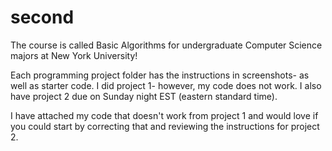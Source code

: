 # second

The course is called Basic Algorithms for undergraduate Computer Science majors at New York University!

Each programming project folder has the instructions in screenshots- as well as starter code. I did project 1- however, my code does not work. I also have project 2 due on Sunday night EST (eastern standard time).

I have attached my code that doesn't work from project 1 and would love if you could start by correcting that and reviewing the instructions for project 2.
